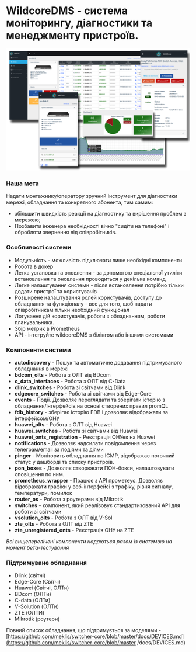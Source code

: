 # **WildcoreDMS** - система моніторингу, діагностики та менеджменту пристроїв.
![](./assets/main-logo.png)

### Наша мета
Надати монтажнику/оператору зручний інструмент для діагностики мережі, обладнання та конкретного абонента,
тим самим:

- збільшити швидкість реакції на діагностику та вирішення проблем з мережею;
- Позбавити інженера необхідності вічно "сидіти на телефоні" і обробляти звернення від співробітників.


### Особливості системи
* Модульність - можливість підключати лише необхідні компоненти
* Робота в докер
* Легка установка та оновлення - за допомогою спеціальної утиліти встановлення та оновлення проводиться у декілька команд
* Легке налаштування системи - після встановлення потрібно тільки додати пристрої та користувачів
* Розширене налаштування ролей користувачів, доступу до обладнання та функціоналу - все для того, щоб надати співробітникам тільки необхідний функціонал
* Логування дій користувачів, роботи з обладнанням, роботи планувальника.
* Збір метрик в Prometheus
* API - інтегруйте wildcoreDMS з білінгом або іншими системами

### Компоненти системи
* **autodiscovery** - Пошук та автоматичне додавання підтримуваного обладнання в мережі
* **bdcom_olts** - Робота з ОЛТ від BDcom
* **c_data_interfaces** - Робота з ОЛТ від C-Data
* **dlink_switches** - Робота зі світчами від Dlink
* **edgecore_switches** - Робота зі світчами від Edge-Core
* **events** - Події. Дозволяє переглядати та зберігати історію з обладнання/інтерфейсів на основі створених правил promQL
* **fdb_history** - зберігає історію FDB і дозволяє відображати за інтерфейсом/ОНУ
* **huawei_olts** - Робота з ОЛТ від Huawei
* **huawei_switches** - Робота зі світчами від Huawei
* **huawei_onts_registration** - Реєстрація ОНУек на Huawei
* **notifications** - Дозволяє надсилати повідомлення через телеграм/email за подіями та діями
* **pinger** - Моніторить обладнання по ICMP, відображає поточний статус у дашборді та списку пристроїв.
* **pon_boxes** - Дозволяє створювати ПОН-бокси, налаштовувати сповіщення по ним.   
* **prometheus_wrapper** - Працює з API прометеус. Дозволяє відображати графіки у веб-інтерфейсі з трафіку, рівня сигналу, температури, помилок
* **router_os** - Робота з роутерами від Mikrotik
* **switches** - компонент, який реалізовує стандартизований API для роботи зі світчами
* **vsolution_olts** - Робота з ОЛТ від V-Sol
* **zte_olts** - Робота з ОЛТ від ZTE
* **zte_unregistered_onts** - Реєстрація ОНУ на ZTE

_Всі вищеперелічені компоненти надаються разом із системою на момент бета-тестування_

### Підтримуване обладнання
* Dlink (світчі)
* Edge-Core (Світчі)
* Huawei (Світчі, ОЛТи)
* BDcom (ОЛТи)
* C-data (ОЛТи)
* V-Solution (ОЛТи)
* ZTE (ОЛТИ)
* Mikrotik (роутери)

Повний список обладнання, що підтримується за моделями - [https://github.com/meklis/switcher-core/blob/master/docs/DEVICES.md](https://github.com/meklis/switcher-core/blob/master /docs/DEVICES.md)
